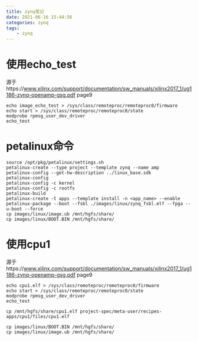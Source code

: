 ```yaml
---
title: zynq笔记
date: 2021-06-16 15:44:56
categories: zynq
tags: 
    - zynq
---
```


# 使用echo_test
源于https://www.xilinx.com/support/documentation/sw_manuals/xilinx2017_1/ug1186-zynq-openamp-gsg.pdf page9  
```
echo image_echo_test > /sys/class/remoteproc/remoteproc0/firmware
echo start > /sys/class/remoteproc/remoteproc0/state
modprobe rpmsg_user_dev_driver
echo_test
```

# petalinux命令

```
source /opt/pkg/petalinux/settings.sh
petalinux-create --type project --template zynq --name amp
petalinux-config --get-hw-description ../linux_base.sdk
petalinux-config
petalinux-config -c kernel
petalinux-config -c rootfs
petalinux-build
petalinux-create -t apps --template install -n <app_name> --enable
petalinux-package --boot --fsbl ./images/linux/zynq_fsbl.elf --fpga --u-boot --force
cp images/linux/image.ub /mnt/hgfs/share/
cp images/linux/BOOT.BIN /mnt/hgfs/share/
```

# 使用cpu1
源于https://www.xilinx.com/support/documentation/sw_manuals/xilinx2017_1/ug1186-zynq-openamp-gsg.pdf page9  
```
echo cpu1.elf > /sys/class/remoteproc/remoteproc0/firmware
echo start > /sys/class/remoteproc/remoteproc0/state
modprobe rpmsg_user_dev_driver
echo_test
```
```
cp /mnt/hgfs/share/cpu1.elf project-spec/meta-user/recipes-apps/cpu1/files/cpu1.elf

cp images/linux/BOOT.BIN /mnt/hgfs/share/
cp images/linux/image.ub /mnt/hgfs/share/
```